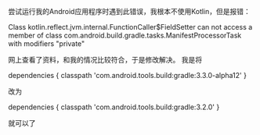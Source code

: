 尝试运行我的Android应用程序时遇到此错误，我根本不使用Kotlin，但是报错：

Class kotlin.reflect.jvm.internal.FunctionCaller$FieldSetter can not access a member of class com.android.build.gradle.tasks.ManifestProcessorTask with modifiers "private"

网上查看了资料，和我的情况比较符合，于是修改解决。
我是将

dependencies { classpath 'com.android.tools.build:gradle:3.3.0-alpha12' }

改为

dependencies { classpath 'com.android.tools.build:gradle:3.2.0' }

就可以了
